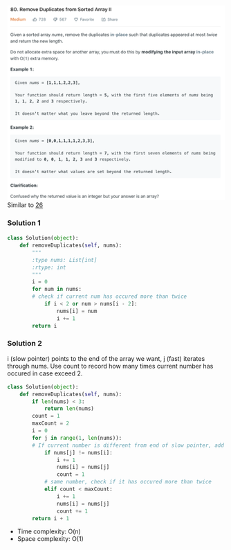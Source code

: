 ![](../images/80.png)
Similar to [26](26.md)
### Solution 1
```python
class Solution(object):
    def removeDuplicates(self, nums):
        """
        :type nums: List[int]
        :rtype: int
        """
        i = 0
        for num in nums:
        # check if current num has occured more than twice
            if i < 2 or num > nums[i - 2]:
                nums[i] = num
                i += 1
        return i
```
### Solution 2
i (slow pointer) points to the end of the array we want, j (fast) iterates through nums. Use count to record how many times current number has occured in case exceed 2.
```python
class Solution(object):
    def removeDuplicates(self, nums):
        if len(nums) < 3:
            return len(nums)
        count = 1
        maxCount = 2
        i = 0
        for j in range(1, len(nums)):
        # If current number is different from end of slow pointer, add it to slow pointer
            if nums[j] != nums[i]:
                i += 1
                nums[i] = nums[j]
                count = 1
            # same number, check if it has occured more than twice
            elif count < maxCount:
                i += 1
                nums[i] = nums[j]
                count += 1
        return i + 1
```
+ Time complexity: O(n)
+ Space complexity: O(1)